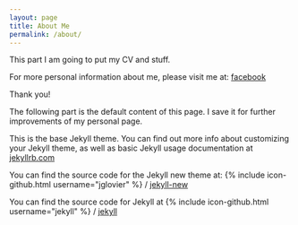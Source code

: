 ```yaml
---
layout: page
title: About Me
permalink: /about/
---
```


This part I am going to put my CV and stuff.

For more personal information about me, please visit me at: [facebook](https://www.facebook.com/liu.yuhan.ms)

Thank you!


The following part is the default content of this page. I save it for further improvements of my personal page.

This is the base Jekyll theme. You can find out more info about customizing your Jekyll theme, as well as basic Jekyll usage documentation at [jekyllrb.com](http://jekyllrb.com/)

You can find the source code for the Jekyll new theme at:
{% include icon-github.html username="jglovier" %} /
[jekyll-new](https://github.com/jglovier/jekyll-new)

You can find the source code for Jekyll at
{% include icon-github.html username="jekyll" %} /
[jekyll](https://github.com/jekyll/jekyll)

